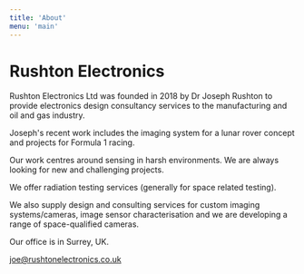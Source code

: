 ```yaml
---
title: 'About'
menu: 'main'
---
```


# Rushton Electronics

Rushton Electronics Ltd was founded in 2018 by Dr Joseph Rushton to provide electronics design consultancy services to the manufacturing and oil and gas industry.

Joseph's recent work includes the imaging system for a lunar rover concept and projects for Formula 1 racing.

Our work centres around sensing in harsh environments. We are always looking for new and challenging projects.

We offer radiation testing services (generally for space related testing).

We also supply design and consulting services for custom imaging systems/cameras, image sensor characterisation and we are developing a range of space-qualified cameras.

Our office is in Surrey, UK.

<a href="mailto:joe@rushtonelectronics.co.uk">joe@rushtonelectronics.co.uk</as>
